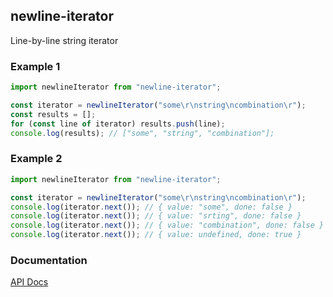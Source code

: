 ## newline-iterator

Line-by-line string iterator

### Example 1

```typescript
import newlineIterator from "newline-iterator";

const iterator = newlineIterator("some\r\nstring\ncombination\r");
const results = [];
for (const line of iterator) results.push(line);
console.log(results); // ["some", "string", "combination"];
```

### Example 2

```typescript
import newlineIterator from "newline-iterator";

const iterator = newlineIterator("some\r\nstring\ncombination\r");
console.log(iterator.next()); // { value: "some", done: false }
console.log(iterator.next()); // { value: "srting", done: false }
console.log(iterator.next()); // { value: "combination", done: false }
console.log(iterator.next()); // { value: undefined, done: true }
```

### Documentation

[API Docs](https://kmalakoff.github.io/newline-iterator/)
